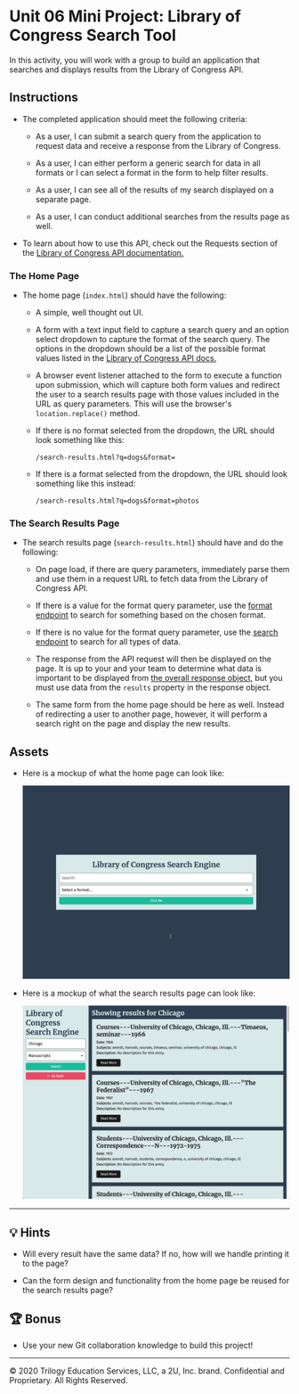 # Unit 06 Mini Project: Library of Congress Search Tool

In this activity, you will work with a group to build an application that searches and displays results from the Library of Congress API.

## Instructions

* The completed application should meet the following criteria:

  * As a user, I can submit a search query from the application to request data and receive a response from the Library of Congress.

  * As a user, I can either perform a generic search for data in all formats or I can select a format in the form to help filter results.

  * As a user, I can see all of the results of my search displayed on a separate page.

  * As a user, I can conduct additional searches from the results page as well.

* To learn about how to use this API, check out the Requests section of the [Library of Congress API documentation.](https://libraryofcongress.github.io/data-exploration/)

### The Home Page

* The home page (`index.html`) should have the following:

  * A simple, well thought out UI.

  * A form with a text input field to capture a search query and an option select dropdown to capture the format of the search query. The options in the dropdown should be a list of the possible format values listed in the [Library of Congress API docs.](https://libraryofcongress.github.io/data-exploration/requests.html#format)

  * A browser event listener attached to the form to execute a function upon submission, which will capture both form values and redirect the user to a search results page with those values included in the URL as query parameters. This will use the browser's `location.replace()` method.

  * If there is no format selected from the dropdown, the URL should look something like this:

    ```http
    /search-results.html?q=dogs&format=
    ```

  * If there is a format selected from the dropdown, the URL should look something like this instead:

    ```http
    /search-results.html?q=dogs&format=photos
    ```

### The Search Results Page

* The search results page (`search-results.html`) should have and do the following:

  * On page load, if there are query parameters, immediately parse them and use them in a request URL to fetch data from the Library of Congress API.

  * If there is a value for the format query parameter, use the [format endpoint](https://libraryofcongress.github.io/data-exploration/requests.html#format) to search for something based on the chosen format.

  * If there is no value for the format query parameter, use the [search endpoint](https://libraryofcongress.github.io/data-exploration/requests.html#search) to search for all types of data.

  * The response from the API request will then be displayed on the page. It is up to your and your team to determine what data is important to be displayed from [the overall response object,](https://libraryofcongress.github.io/data-exploration/responses.html) but you must use data from the `results` property in the response object.

  * The same form from the home page should be here as well. Instead of redirecting a user to another page, however, it will perform a search right on the page and display the new results.

## Assets

* Here is a mockup of what the home page can look like:

  ![The home page shows a search bar with the ability to select a format from a dropdown menu.](./Images/01-homepage.png)

* Here is a mockup of what the search results page can look like:

  ![The search results page displays results from a search conducted in the form on the left side of the page.](./Images/02-search-results-page.png)

---

## 💡 Hints

* Will every result have the same data? If no, how will we handle printing it to the page?

* Can the form design and functionality from the home page be reused for the search results page?

## 🏆 Bonus

* Use your new Git collaboration knowledge to build this project!

---
© 2020 Trilogy Education Services, LLC, a 2U, Inc. brand. Confidential and Proprietary. All Rights Reserved.